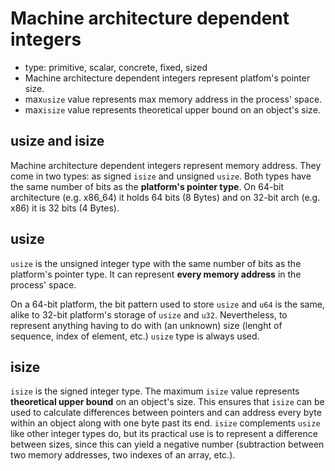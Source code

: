 # Machine architecture dependent integers

- type: primitive, scalar, concrete, fixed, sized
- Machine architecture dependent integers represent platfom's pointer size.
- max`usize` value represents max memory address in the process' space.
- max`isize` value represents theoretical upper bound on an object's size.


## usize and isize
Machine architecture dependent integers represent memory address. They come in two types: as signed `isize` and unsigned `usize`. Both types have the same number of bits as the __platform's pointer type__. On 64-bit architecture (e.g. x86_64) it holds 64 bits (8 Bytes) and on 32-bit arch (e.g. x86) it is 32 bits (4 Bytes).

## usize
`usize` is the unsigned integer type with the same number of bits as the platform's pointer type. It can represent __every memory address__ in the process' space.

On a 64-bit platform, the bit pattern used to store `usize` and `u64` is the same, alike to 32-bit platform's storage of `usize` and `u32`. Nevertheless, to represent anything having to do with (an unknown) size (lenght of sequence, index of element, etc.) `usize` type is always used.

## isize
`isize` is the signed integer type. The maximum `isize` value represents __theoretical upper bound__ on an object's size. This ensures that `isize` can be used to calculate differences between pointers and can address every byte within an object along with one byte past its end. `isize` complements `usize` like other integer types do, but its practical use is to represent a difference between sizes, since this can yield a negative number (subtraction between two memory addresses, two indexes of an array, etc.).
